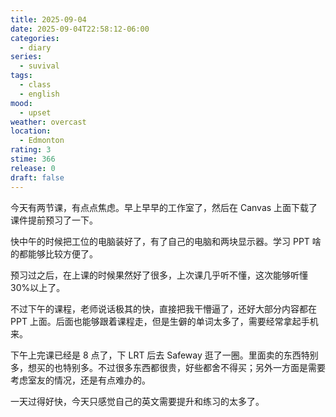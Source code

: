 ```yaml
---
title: 2025-09-04
date: 2025-09-04T22:58:12-06:00
categories:
  - diary
series:
  - suvival
tags:
  - class
  - english
mood:
  - upset
weather: overcast
location:
  - Edmonton
rating: 3
stime: 366
release: 0
draft: false
---
```

今天有两节课，有点点焦虑。早上早早的工作室了，然后在 Canvas 上面下载了课件提前预习了一下。

快中午的时候把工位的电脑装好了，有了自己的电脑和两块显示器。学习 PPT 啥的都能够比较方便了。

预习过之后，在上课的时候果然好了很多，上次课几乎听不懂，这次能够听懂 30%以上了。

不过下午的课程，老师说话极其的快，直接把我干懵逼了，还好大部分内容都在 PPT 上面。后面也能够跟着课程走，但是生僻的单词太多了，需要经常拿起手机来。

下午上完课已经是 8 点了，下 LRT 后去 Safeway 逛了一圈。里面卖的东西特别多，想买的也特别多。不过很多东西都很贵，好些都舍不得买；另外一方面是需要考虑室友的情况，还是有点难办的。

一天过得好快，今天只感觉自己的英文需要提升和练习的太多了。